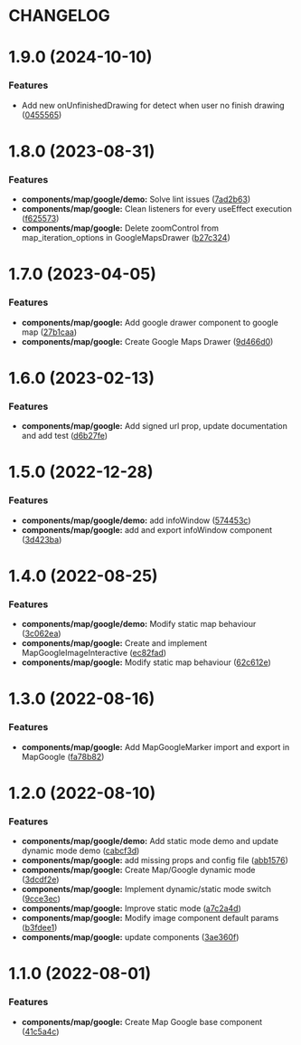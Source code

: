 # CHANGELOG

# 1.9.0 (2024-10-10)


### Features

* Add new onUnfinishedDrawing for detect when user no finish drawing ([0455565](https://github.com/SUI-Components/adevinta-spain-components/commit/04555651d5246d38c851daa37e70b538ae296089))



# 1.8.0 (2023-08-31)


### Features

* **components/map/google/demo:** Solve lint issues ([7ad2b63](https://github.com/SUI-Components/adevinta-spain-components/commit/7ad2b631448c4967523e4e802e717105f29357fd))
* **components/map/google:** Clean listeners for every useEffect execution ([f625573](https://github.com/SUI-Components/adevinta-spain-components/commit/f625573492d5e3fedf3bad3d97812941faca6a93))
* **components/map/google:** Delete zoomControl from map_iteration_options in GoogleMapsDrawer ([b27c324](https://github.com/SUI-Components/adevinta-spain-components/commit/b27c324df1a1f914f825329b08e3ff954e39046e))



# 1.7.0 (2023-04-05)


### Features

* **components/map/google:** Add google drawer component to google map ([27b1caa](https://github.com/SUI-Components/adevinta-spain-components/commit/27b1caa365ba26e618049f31e50b6ddd64d6561d))
* **components/map/google:** Create Google Maps Drawer ([9d466d0](https://github.com/SUI-Components/adevinta-spain-components/commit/9d466d013b085d8d2c5fc8291942001b8b0fc867))



# 1.6.0 (2023-02-13)


### Features

* **components/map/google:** Add signed url prop, update documentation and add test ([d6b27fe](https://github.com/SUI-Components/adevinta-spain-components/commit/d6b27fec634205e5e9c9f7816f6eba08e966ec36))



# 1.5.0 (2022-12-28)


### Features

* **components/map/google/demo:** add infoWindow ([574453c](https://github.com/SUI-Components/adevinta-spain-components/commit/574453c3039352674ceada925d36ef1e4b72cad9))
* **components/map/google:** add and export infoWindow component ([3d423ba](https://github.com/SUI-Components/adevinta-spain-components/commit/3d423ba049f1dcaad22594c1dc404fad82e78f5e))



# 1.4.0 (2022-08-25)


### Features

* **components/map/google/demo:** Modify static map behaviour ([3c062ea](https://github.com/SUI-Components/adevinta-spain-components/commit/3c062ea8b2205df08c0bfaecb2aa82be26bff8ab))
* **components/map/google:** Create and implement MapGoogleImageInteractive ([ec82fad](https://github.com/SUI-Components/adevinta-spain-components/commit/ec82fade3fec2fd4c406e6e2db65d687efe05b35))
* **components/map/google:** Modify static map behaviour ([62c612e](https://github.com/SUI-Components/adevinta-spain-components/commit/62c612e1e18ce7dbb84bc09d8e7578220bab83e4))



# 1.3.0 (2022-08-16)


### Features

* **components/map/google:** Add MapGoogleMarker import and export in MapGoogle ([fa78b82](https://github.com/SUI-Components/adevinta-spain-components/commit/fa78b82e3f2362d502b42b050b75037052c81bec))



# 1.2.0 (2022-08-10)


### Features

* **components/map/google/demo:** Add static mode demo and update dynamic mode demo ([cabcf3d](https://github.com/SUI-Components/adevinta-spain-components/commit/cabcf3d20083290be4b696b2b477fc53d4f889a2))
* **components/map/google:** add missing props and config file ([abb1576](https://github.com/SUI-Components/adevinta-spain-components/commit/abb15763ee2ff25a20db9c08e2a09a806a20dc33))
* **components/map/google:** Create Map/Google dynamic mode ([3dcdf2e](https://github.com/SUI-Components/adevinta-spain-components/commit/3dcdf2e498166aee181769fe8f069fb30005e98b))
* **components/map/google:** Implement dynamic/static mode switch ([9cce3ec](https://github.com/SUI-Components/adevinta-spain-components/commit/9cce3ecdf452777227ae2babd1e72c9bf320d722))
* **components/map/google:** Improve static mode ([a7c2a4d](https://github.com/SUI-Components/adevinta-spain-components/commit/a7c2a4d6eb27ef61e9fb02dddff0c5584ac2f91d))
* **components/map/google:** Modify image component default params ([b3fdee1](https://github.com/SUI-Components/adevinta-spain-components/commit/b3fdee153775d631ef771644f33675277f8868a5))
* **components/map/google:** update components ([3ae360f](https://github.com/SUI-Components/adevinta-spain-components/commit/3ae360f292e502decabcb683818a814eae97fcef))



# 1.1.0 (2022-08-01)


### Features

* **components/map/google:** Create Map Google base component ([41c5a4c](https://github.com/SUI-Components/adevinta-spain-components/commit/41c5a4c053c3c34668097b7501a019ce8ae163bf))